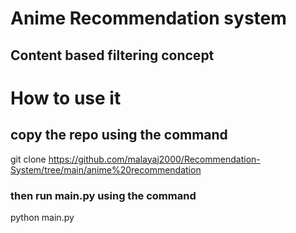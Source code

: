 # Anime Recommendation system
 ## Content based filtering concept

# How to use it 
 ## copy the repo using the command 
 
 
 git clone https://github.com/malayaj2000/Recommendation-System/tree/main/anime%20recommendation
 
### then run main.py using the command 
 python main.py
